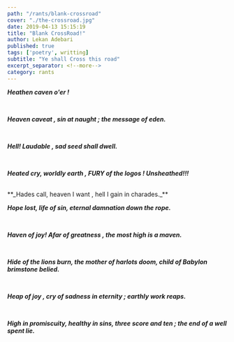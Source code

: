 ```yaml
---
path: "/rants/blank-crossroad"
cover: "./the-crossroad.jpg"
date: 2019-04-13 15:15:19
title: "Blank CrossRoad!"
author: Lekan Adebari
published: true
tags: ['poetry', writting]
subtitle: "Ye shall Cross this road"
excerpt_separator: <!--more-->
category: rants
---
```


**_Heathen caven o'er !_**

<br>

**_Heaven caveat , sin at naught ; the message of eden._**

<br>

**_Hell! Laudable , sad seed shall dwell._**

<br>

**_Heated cry, worldly earth , FURY of the logos ! Unsheathed!!!_**

<br>
<!--more-->
**_Hades call, heaven I want , hell I gain in charades._**

<br>

**_Hope lost, life of sin, eternal damnation down the rope._**

<br>

**_Haven of joy! Afar of greatness , the most high is a maven._**

<br>

**_Hide of the lions burn, the mother of harlots doom, child of Babylon brimstone belied._**

<br>

**_Heap of joy , cry of sadness in eternity ; earthly work reaps._**

<br>

**_High in promiscuity, healthy in sins, three score and ten ; the end of a well spent lie._**

<br>

